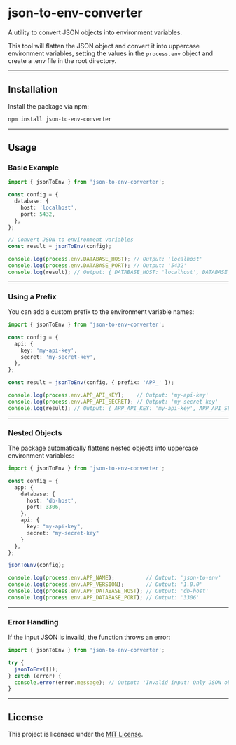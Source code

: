 # json-to-env-converter

A utility to convert JSON objects into environment variables.

This tool will flatten the JSON object and convert it into uppercase environment variables, setting the values in the `process.env` object and create a .env file in the root directory.

---

## **Installation**

Install the package via npm:

```bash
npm install json-to-env-converter
```

---

## **Usage**

### **Basic Example**
```typescript
import { jsonToEnv } from 'json-to-env-converter';

const config = {
  database: {
    host: 'localhost',
    port: 5432,
  },
};

// Convert JSON to environment variables
const result = jsonToEnv(config);

console.log(process.env.DATABASE_HOST); // Output: 'localhost'
console.log(process.env.DATABASE_PORT); // Output: '5432'
console.log(result); // Output: { DATABASE_HOST: 'localhost', DATABASE_PORT: '5432' }
```

---

### **Using a Prefix**
You can add a custom prefix to the environment variable names:

```typescript
import { jsonToEnv } from 'json-to-env-converter';

const config = {
  api: {
    key: 'my-api-key',
    secret: 'my-secret-key',
  },
};

const result = jsonToEnv(config, { prefix: 'APP_' });

console.log(process.env.APP_API_KEY);    // Output: 'my-api-key'
console.log(process.env.APP_API_SECRET); // Output: 'my-secret-key'
console.log(result); // Output: { APP_API_KEY: 'my-api-key', APP_API_SECRET: 'my-secret-key' }
```

---

### **Nested Objects**
The package automatically flattens nested objects into uppercase environment variables:

```typescript
import { jsonToEnv } from 'json-to-env-converter';

const config = {
  app: {
    database: {
      host: 'db-host',
      port: 3306,
    },
    api: {
      key: "my-api-key",
      secret: "my-secret-key"
    }
  },
};

jsonToEnv(config);

console.log(process.env.APP_NAME);          // Output: 'json-to-env'
console.log(process.env.APP_VERSION);       // Output: '1.0.0'
console.log(process.env.APP_DATABASE_HOST); // Output: 'db-host'
console.log(process.env.APP_DATABASE_PORT); // Output: '3306'
```

---

### **Error Handling**
If the input JSON is invalid, the function throws an error:

```typescript
import { jsonToEnv } from 'json-to-env-converter';

try {
  jsonToEnv([]);
} catch (error) {
  console.error(error.message); // Output: 'Invalid input: Only JSON objects are supported.'
}
```

---

## **License**

This project is licensed under the [MIT License](./LICENSE).

